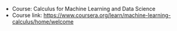 - Course: Calculus for Machine Learning and Data Science
- Course link: https://www.coursera.org/learn/machine-learning-calculus/home/welcome
